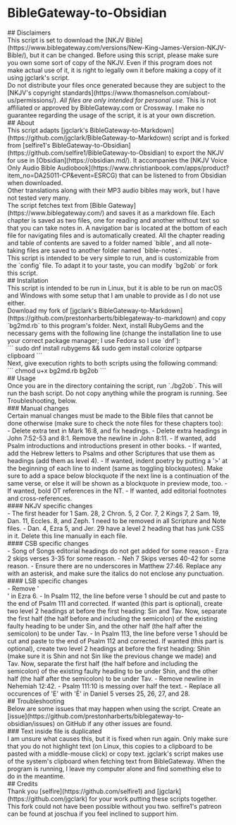 # BibleGateway-to-Obsidian
<div class="break"></div>
## Disclaimers
<div class="break"></div>
This script is set to download the [NKJV Bible](https://www.biblegateway.com/versions/New-King-James-Version-NKJV-Bible/), but it can be changed. Before using this script, please make sure you own some sort of copy of the NKJV. Even if this program does not make actual use of it, it is right to legally own it before making a copy of it using jgclark's script.
<div class="break"></div>
Do not distribute your files once generated because they are subject to the [NKJV's copyright standards](https://www.thomasnelson.com/about-us/permissions/). <i><i>All files are only intended for personal use</i>.</i> This is not affiliated or approved by BibleGateway.com or Crossway. I make no guarantee regarding the usage of the script, it is at your own discretion.
<div class="break"></div>
## About
<div class="break"></div>
This script adapts [jgclark's BibleGateway-to-Markdown](https://github.com/jgclark/BibleGateway-to-Markdown) script and is forked from [selfire1's BibleGateway-to-Obsidian](https://github.com/selfire1/BibleGateway-to-Obsidian) to export the NKJV for use in [Obsidian](https://obsidian.md/). It accompanies the [NKJV Voice Only Audio Bible Audiobook](https://www.christianbook.com/apps/product?item_no=DA25011-CP&event=ESRCG) that can be listened to from Obsidian when downloaded.
<div class="break"></div>
Other translations along with their MP3 audio bibles may work, but I have not tested very many.
<div class="break"></div>
The script fetches text from [Bible Gateway](https://www.biblegateway.com/) and saves it as a markdown file. Each chapter is saved as two files, one for reading and another without text so that you can take notes in. A navigation bar is located at the bottom of each file for navigating files and is automatically created. All the chapter reading and table of contents are saved to a folder named `bible`, and all note-taking files are saved to another folder named `bible-notes`.
<div class="break"></div>
This script is intended to be very simple to run, and is customizable from the `config` file. To adapt it to your taste, you can modify `bg2ob` or fork this script.
<div class="break"></div>
## Installation
<div class="break"></div>
This script is intended to be run in Linux, but it is able to be run on macOS and Windows with some setup that I am unable to provide as I do not use either.
<div class="break"></div>
Download my fork of [jgclark's BibleGateway-to-Markdown](https://github.com/prestonharberts/biblegateway-to-markdown) and copy `bg2md.rb` to this program's folder. Next, install RubyGems and the necessary gems with the following line (change the installation line to use your correct package manager; I use Fedora so I use `dnf`):
<div class="break"></div>
```
sudo dnf install rubygems && sudo gem install colorize optparse clipboard
```
<div class="break"></div>
Next, give execution rights to both scripts using the following command:
<div class="break"></div>
```
chmod u+x bg2md.rb bg2ob
```
<div class="break"></div>
## Usage
<div class="break"></div>
Once you are in the directory containing the script, run `./bg2ob`. This will run the bash script. Do not copy anything while the program is running. See Troubleshooting, below.
<div class="break"></div>
### Manual changes
<div class="break"></div>
Certain manual changes must be made to the Bible files that cannot be done otherwise (make sure to check the note files for these chapters too):
<div class="break"></div>
- Delete extra text in Mark 16:8, and fix headings.
- Delete extra headings in John 7:52-53 and 8:1. Remove the newline in John 8:11.
- If wanted, add Psalm introductions and introductions present in other books.
- If wanted, add the Hebrew letters to Psalms and other Scriptures that use them as headings (add them as level 4).
- If wanted, indent poetry by putting a '>' at the beginning of each line to indent (same as toggling blockquotes). Make sure to add a space below blockquote if the next line is a continuation of the same verse, or else it will be shown as a blockquote in preview mode, too.
- If wanted, bold OT references in the NT.
- If wanted, add editorial footnotes and cross-references.
<div class="break"></div>
#### NKJV specific changes
<div class="break"></div>
- The first header for 1 Sam. 28, 2 Chron. 5, 2 Cor. 7, 2 Kings 7, 2 Sam. 19, Dan. 11, Eccles. 8, and Zeph. 1 need to be removed in all Scripture and Note files.
- Dan. 4, Ezra 5, and Jer. 29 have a level 2 heading that has junk CSS in it. Delete this line manually in each file.
<div class="break"></div>
#### CSB specific changes
<div class="break"></div>
- Song of Songs editorial headings do not get added for some reason
- Ezra 2 skips verses 3-35 for some reason.
- Neh 7 Skips verses 40-42 for some reason.
- Ensure there are no underscores in Matthew 27:46. Replace any with an asterisk, and make sure the italics do not enclose any punctuation.
<div class="break"></div>
#### LSB specific changes
<div class="break"></div>
- Remove '<div class ="left-1">' in Ezra 6.
- In Psalm 112, the line before verse 1 should be cut and paste to the end of Psalm 111 and corrected. If wanted (this part is optional), create two level 2 headings at before the first heading: Sin and Tav. Now, separate the first half (the half before and including the semicolon) of the existing faulty heading to be under Sin, and the other half (the half after the semicolon) to be under Tav.
- In Psalm 113, the line before verse 1 should be cut and paste to the end of Psalm 112 and corrected. If wanted (this part is optional), create two level 2 headings at before the first heading: Shin (make sure it is Shin and not Sin like the previous change we made) and Tav. Now, separate the first half (the half before and including the semicolon) of the existing faulty heading to be under Shin, and the other half (the half after the semicolon) to be under Tav.
- Remove newline in Nehemiah 12:42.
- Psalm 111:10 is messing over half the text.
- Replace all occurences of 'E' with 'Ē' in Daniel 5 verses 25, 26, 27, and 28.
<div class="break"></div>
## Troubleshooting
<div class="break"></div>
Below are some issues that may happen when using the script. Create an [issue](https://github.com/prestonharberts/biblegateway-to-obsidian/issues) on GitHub if any other issues are found.
<div class="break"></div>
### Text inside file is duplicated
<div class="break"></div>
I am unsure what causes this, but it is fixed when run again. Only make sure that you do not highlight text (on Linux, this copies to a clipboard to be pasted with a middle-mouse click) or copy text. jgclark's script makes use of the system's clipboard when fetching text from BibleGateway. When the program is running, I leave my computer alone and find something else to do in the meantime.
<div class="break"></div>
## Credits
<div class="break"></div>
Thank you [selfire](https://github.com/selfire1) and [jgclark](https://github.com/jgclark) for your work putting these scripts together. This fork could not have been possible without you two. selfire1's patreon can be found at joschua if you feel inclined to support him.

